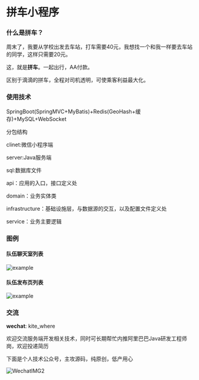 # 拼车小程序
### 什么是拼车？

周末了，我要从学校出发去车站，打车需要40元，我想找一个和我一样要去车站的同学，这样只需要20元。

这，就是**拼车**。一起出行，AA付款。

区别于滴滴的拼车，全程对司机透明，可使乘客利益最大化。

### 使用技术

SpringBoot(SpringMVC+MyBatis)+Redis(GeoHash+缓存)+MySQL+WebSocket

分包结构

clinet:微信小程序端

server:Java服务端

sql:数据库文件

api：应用的入口，接口定义处

domain：业务实体类

infrastructure：基础设施层，与数据源的交互，以及配置文件定义处

service：业务主要逻辑
### 图例
#### 队伍聊天室列表
![example](https://tva1.sinaimg.cn/large/00831rSTly1gd47ostoszj30bz0khgne.jpg)

#### 队伍发布页列表
![example](https://tva1.sinaimg.cn/large/00831rSTly1gd47qexrenj30cq0m2q5r.jpg)


### 交流

**wechat**: kite_where

欢迎交流服务端开发相关技术，同时可长期帮忙内推阿里巴巴Java研发工程师岗，欢迎投递简历

下面是个人技术公众号，主攻源码，纯原创，低产用心

![WechatIMG2](http://ww2.sinaimg.cn/large/006tNc79ly1g55icd4zb7j308u0a9mxn.jpg)


